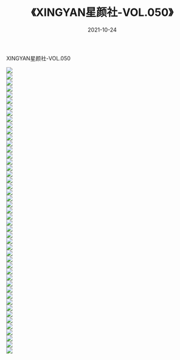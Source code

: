 ﻿---
layout: post
title:  《XINGYAN星颜社-VOL.050》
date:   2021-10-24
img: http://img.660000.xyz/Sharelink/网络美图/2021/XINGYAN星颜社-VOL.050/000.jpg
categories: [美女, 清纯, 唯美]
---

XINGYAN星颜社-VOL.050

  ![](http://img.660000.xyz/Sharelink/网络美图/2021/XINGYAN星颜社-VOL.050/001.jpg) <br> ![](http://img.660000.xyz/Sharelink/网络美图/2021/XINGYAN星颜社-VOL.050/002.jpg) <br> ![](http://img.660000.xyz/Sharelink/网络美图/2021/XINGYAN星颜社-VOL.050/003.jpg) <br> ![](http://img.660000.xyz/Sharelink/网络美图/2021/XINGYAN星颜社-VOL.050/004.jpg) <br> ![](http://img.660000.xyz/Sharelink/网络美图/2021/XINGYAN星颜社-VOL.050/005.jpg) <br> ![](http://img.660000.xyz/Sharelink/网络美图/2021/XINGYAN星颜社-VOL.050/006.jpg) <br> ![](http://img.660000.xyz/Sharelink/网络美图/2021/XINGYAN星颜社-VOL.050/007.jpg) <br> ![](http://img.660000.xyz/Sharelink/网络美图/2021/XINGYAN星颜社-VOL.050/008.jpg) <br> ![](http://img.660000.xyz/Sharelink/网络美图/2021/XINGYAN星颜社-VOL.050/009.jpg) <br> ![](http://img.660000.xyz/Sharelink/网络美图/2021/XINGYAN星颜社-VOL.050/010.jpg) <br> ![](http://img.660000.xyz/Sharelink/网络美图/2021/XINGYAN星颜社-VOL.050/011.jpg) <br> ![](http://img.660000.xyz/Sharelink/网络美图/2021/XINGYAN星颜社-VOL.050/012.jpg) <br> ![](http://img.660000.xyz/Sharelink/网络美图/2021/XINGYAN星颜社-VOL.050/013.jpg) <br> ![](http://img.660000.xyz/Sharelink/网络美图/2021/XINGYAN星颜社-VOL.050/014.jpg) <br> ![](http://img.660000.xyz/Sharelink/网络美图/2021/XINGYAN星颜社-VOL.050/015.jpg) <br> ![](http://img.660000.xyz/Sharelink/网络美图/2021/XINGYAN星颜社-VOL.050/016.jpg) <br> ![](http://img.660000.xyz/Sharelink/网络美图/2021/XINGYAN星颜社-VOL.050/017.jpg) <br> ![](http://img.660000.xyz/Sharelink/网络美图/2021/XINGYAN星颜社-VOL.050/018.jpg) <br> ![](http://img.660000.xyz/Sharelink/网络美图/2021/XINGYAN星颜社-VOL.050/019.jpg) <br> ![](http://img.660000.xyz/Sharelink/网络美图/2021/XINGYAN星颜社-VOL.050/020.jpg) <br> ![](http://img.660000.xyz/Sharelink/网络美图/2021/XINGYAN星颜社-VOL.050/021.jpg) <br> ![](http://img.660000.xyz/Sharelink/网络美图/2021/XINGYAN星颜社-VOL.050/022.jpg) <br> ![](http://img.660000.xyz/Sharelink/网络美图/2021/XINGYAN星颜社-VOL.050/023.jpg) <br> ![](http://img.660000.xyz/Sharelink/网络美图/2021/XINGYAN星颜社-VOL.050/024.jpg) <br> ![](http://img.660000.xyz/Sharelink/网络美图/2021/XINGYAN星颜社-VOL.050/025.jpg) <br> ![](http://img.660000.xyz/Sharelink/网络美图/2021/XINGYAN星颜社-VOL.050/026.jpg) <br> ![](http://img.660000.xyz/Sharelink/网络美图/2021/XINGYAN星颜社-VOL.050/027.jpg) <br> ![](http://img.660000.xyz/Sharelink/网络美图/2021/XINGYAN星颜社-VOL.050/028.jpg) <br> ![](http://img.660000.xyz/Sharelink/网络美图/2021/XINGYAN星颜社-VOL.050/029.jpg) <br> ![](http://img.660000.xyz/Sharelink/网络美图/2021/XINGYAN星颜社-VOL.050/030.jpg) <br> ![](http://img.660000.xyz/Sharelink/网络美图/2021/XINGYAN星颜社-VOL.050/031.jpg) <br> ![](http://img.660000.xyz/Sharelink/网络美图/2021/XINGYAN星颜社-VOL.050/032.jpg) <br> ![](http://img.660000.xyz/Sharelink/网络美图/2021/XINGYAN星颜社-VOL.050/033.jpg) <br> ![](http://img.660000.xyz/Sharelink/网络美图/2021/XINGYAN星颜社-VOL.050/034.jpg) <br> ![](http://img.660000.xyz/Sharelink/网络美图/2021/XINGYAN星颜社-VOL.050/035.jpg) <br> ![](http://img.660000.xyz/Sharelink/网络美图/2021/XINGYAN星颜社-VOL.050/036.jpg) <br> ![](http://img.660000.xyz/Sharelink/网络美图/2021/XINGYAN星颜社-VOL.050/037.jpg) <br> ![](http://img.660000.xyz/Sharelink/网络美图/2021/XINGYAN星颜社-VOL.050/038.jpg) <br> ![](http://img.660000.xyz/Sharelink/网络美图/2021/XINGYAN星颜社-VOL.050/039.jpg) <br> ![](http://img.660000.xyz/Sharelink/网络美图/2021/XINGYAN星颜社-VOL.050/040.jpg) <br> ![](http://img.660000.xyz/Sharelink/网络美图/2021/XINGYAN星颜社-VOL.050/041.jpg) <br> ![](http://img.660000.xyz/Sharelink/网络美图/2021/XINGYAN星颜社-VOL.050/042.jpg) <br> ![](http://img.660000.xyz/Sharelink/网络美图/2021/XINGYAN星颜社-VOL.050/043.jpg) <br> ![](http://img.660000.xyz/Sharelink/网络美图/2021/XINGYAN星颜社-VOL.050/044.jpg) <br> ![](http://img.660000.xyz/Sharelink/网络美图/2021/XINGYAN星颜社-VOL.050/045.jpg) <br> ![](http://img.660000.xyz/Sharelink/网络美图/2021/XINGYAN星颜社-VOL.050/046.jpg) <br> ![](http://img.660000.xyz/Sharelink/网络美图/2021/XINGYAN星颜社-VOL.050/047.jpg) <br>